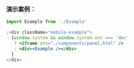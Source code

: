 ### 演示案例：
```jsx harmony
import Example from './Example'

;<div className="mobile-example">
  {window.system && window.system.env === 'doc' 
   ? <iframe src="./components/panel.html" />
   : <div><Example /></div>
  }
</div>
``` 
```js { "file": "../Example.tsx" }
```